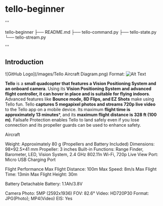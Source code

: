 # tello-beginner

'''

tello-beginner
├── README.md
├── tello-command.py
├── tello-state.py
└── tello-stream.py

'''

## Introduction

![GitHub Logo](/images/Tello Aircraft Diagram.png)
Format: ![Alt Text](url)

**Tello** is a **small quadcopter that features a Vision Positioning System and an 
onboard camera**. Using its **Vision Positioning System and advanced flight 
controller, it can hover in place and is suitable for flying indoors**. Advanced 
features like **Bounce mode, 8D Flips, and EZ Shots** make using Tello fun. Tello 
**captures 5 megapixel photos and streams 720p live video** to the Tello app on a 
mobile device. Its maximum **flight time is approximately 13 minutes***, and its 
**maximum flight distance is 328 ft (100 m)**. Failsafe Protection enables Tello to 
land safely even if you lose connection and its propeller guards can be used to 
enhance safety.

Aircraft

Weight: Approximately 80 g (Propellers and Battery Included)
Dimensions: 98×92.5×41 mm
Propeller: 3 inches
Built-in Functions: Range Finder, Barometer, LED, Vision System, 2.4 GHz 802.11n Wi-Fi, 720p Live View
Port: Micro USB Charging Port

Flight Performance
Max Flight Distance: 100m
Max Speed: 8m/s
Max Flight Time: 13min
Max Flight Height: 30m

Battery
Detachable Battery: 1.1Ah/3.8V

Camera
Photo: 5MP (2592x1936)
FOV: 82.6°
Video: HD720P30
Format: JPG(Photo); MP4(Video)
EIS: Yes
